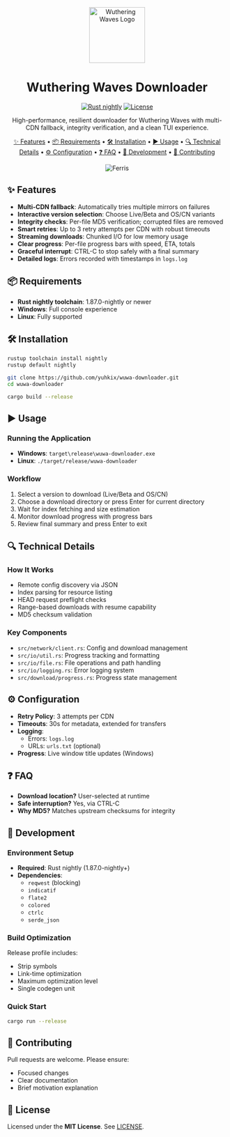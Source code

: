 <div align="center">

<img src="https://i.ibb.co/4gDjPqF9/wuwa.png" width="128" height="128" alt="Wuthering Waves Logo">

# Wuthering Waves Downloader

[![Rust nightly](https://img.shields.io/badge/Rust-1.87.0--nightly-orange?logo=rust)](https://www.rust-lang.org/) [![License](https://img.shields.io/badge/License-MIT-blue)](LICENSE)

High-performance, resilient downloader for Wuthering Waves with multi-CDN fallback, integrity verification, and a clean TUI experience.

[✨ Features](#-features) •
[📦 Requirements](#-requirements) •
[🛠️ Installation](#️-installation) •
[▶️ Usage](#️-usage) •
[🔍 Technical Details](#-technical-details) •
[⚙️ Configuration](#️-configuration) •
[❓ FAQ](#-faq) •
[🧪 Development](#-development) •
[🤝 Contributing](#-contributing)

![Ferris](https://i.ibb.co/QVThVkd/Ferris.png)

</div>

## ✨ Features
- **Multi-CDN fallback**: Automatically tries multiple mirrors on failures
- **Interactive version selection**: Choose Live/Beta and OS/CN variants
- **Integrity checks**: Per-file MD5 verification; corrupted files are removed
- **Smart retries**: Up to 3 retry attempts per CDN with robust timeouts
- **Streaming downloads**: Chunked I/O for low memory usage
- **Clear progress**: Per-file progress bars with speed, ETA, totals
- **Graceful interrupt**: CTRL-C to stop safely with a final summary
- **Detailed logs**: Errors recorded with timestamps in `logs.log`

## 📦 Requirements
- **Rust nightly toolchain**: 1.87.0-nightly or newer
- **Windows**: Full console experience
- **Linux**: Fully supported

## 🛠️ Installation
```bash
rustup toolchain install nightly
rustup default nightly

git clone https://github.com/yuhkix/wuwa-downloader.git
cd wuwa-downloader

cargo build --release
```

## ▶️ Usage
### Running the Application
- **Windows**: `target\release\wuwa-downloader.exe`
- **Linux**: `./target/release/wuwa-downloader`

### Workflow
1. Select a version to download (Live/Beta and OS/CN)
2. Choose a download directory or press Enter for current directory
3. Wait for index fetching and size estimation
4. Monitor download progress with progress bars
5. Review final summary and press Enter to exit

## 🔍 Technical Details
### How It Works
- Remote config discovery via JSON
- Index parsing for resource listing
- HEAD request preflight checks
- Range-based downloads with resume capability
- MD5 checksum validation

### Key Components
- `src/network/client.rs`: Config and download management
- `src/io/util.rs`: Progress tracking and formatting
- `src/io/file.rs`: File operations and path handling
- `src/io/logging.rs`: Error logging system
- `src/download/progress.rs`: Progress state management

## ⚙️ Configuration
- **Retry Policy**: 3 attempts per CDN
- **Timeouts**: 30s for metadata, extended for transfers
- **Logging**: 
  - Errors: `logs.log`
  - URLs: `urls.txt` (optional)
- **Progress**: Live window title updates (Windows)

## ❓ FAQ
- **Download location?** User-selected at runtime
- **Safe interruption?** Yes, via CTRL-C
- **Why MD5?** Matches upstream checksums for integrity

## 🧪 Development
### Environment Setup
- **Required**: Rust nightly (1.87.0-nightly+)
- **Dependencies**: 
  - `reqwest` (blocking)
  - `indicatif`
  - `flate2`
  - `colored`
  - `ctrlc`
  - `serde_json`

### Build Optimization
Release profile includes:
- Strip symbols
- Link-time optimization
- Maximum optimization level
- Single codegen unit

### Quick Start
```bash
cargo run --release
```

## 🤝 Contributing
Pull requests are welcome. Please ensure:
- Focused changes
- Clear documentation
- Brief motivation explanation

## 📜 License
Licensed under the **MIT License**. See [LICENSE](LICENSE).